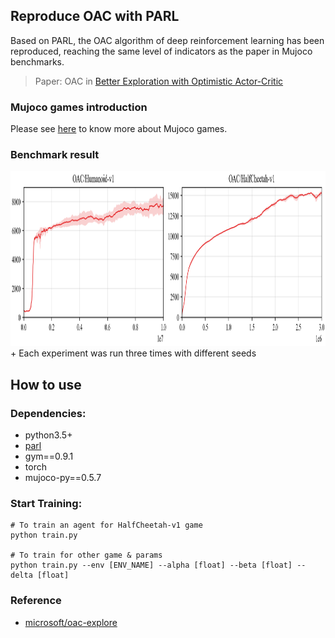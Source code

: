 ## Reproduce OAC with PARL
Based on PARL, the OAC algorithm of deep reinforcement learning has been reproduced, reaching the same level of indicators as the paper in Mujoco benchmarks.

> Paper: OAC in [Better Exploration with Optimistic Actor-Critic](https://arxiv.org/abs/1910.12807)

### Mujoco games introduction
Please see [here](https://github.com/openai/mujoco-py) to know more about Mujoco games.

### Benchmark result

<img src=".benchmark/OAC_results.png" width = "1000" height ="280" alt="OAC_results"/>
+ Each experiment was run three times with different seeds

## How to use
### Dependencies:
+ python3.5+
+ [parl](https://github.com/PaddlePaddle/PARL)
+ gym==0.9.1
+ torch
+ mujoco-py==0.5.7

### Start Training:
```train
# To train an agent for HalfCheetah-v1 game
python train.py

# To train for other game & params
python train.py --env [ENV_NAME] --alpha [float] --beta [float] --delta [float]
```

### Reference
+ [microsoft/oac-explore](https://github.com/microsoft/oac-explore)
